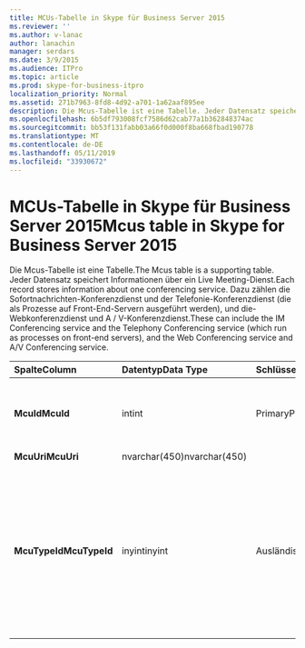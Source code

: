 ```yaml
---
title: MCUs-Tabelle in Skype für Business Server 2015
ms.reviewer: ''
ms.author: v-lanac
author: lanachin
manager: serdars
ms.date: 3/9/2015
ms.audience: ITPro
ms.topic: article
ms.prod: skype-for-business-itpro
localization_priority: Normal
ms.assetid: 271b7963-8fd8-4d92-a701-1a62aaf895ee
description: Die Mcus-Tabelle ist eine Tabelle. Jeder Datensatz speichert Informationen über ein Live Meeting-Dienst. Dazu zählen die Sofortnachrichten-Konferenzdienst und der Telefonie-Konferenzdienst (die als Prozesse auf Front-End-Servern ausgeführt werden), und die-Webkonferenzdienst und A / V-Konferenzdienst.
ms.openlocfilehash: 6b5df793008fcf7586d62cab77a1b362848374ac
ms.sourcegitcommit: bb53f131fabb03a66f0d000f8ba668fbad190778
ms.translationtype: MT
ms.contentlocale: de-DE
ms.lasthandoff: 05/11/2019
ms.locfileid: "33930672"
---
```

# <a name="mcus-table-in-skype-for-business-server-2015"></a><span data-ttu-id="c0a8b-105">MCUs-Tabelle in Skype für Business Server 2015</span><span class="sxs-lookup"><span data-stu-id="c0a8b-105">Mcus table in Skype for Business Server 2015</span></span>
 
<span data-ttu-id="c0a8b-106">Die Mcus-Tabelle ist eine Tabelle.</span><span class="sxs-lookup"><span data-stu-id="c0a8b-106">The Mcus table is a supporting table.</span></span> <span data-ttu-id="c0a8b-107">Jeder Datensatz speichert Informationen über ein Live Meeting-Dienst.</span><span class="sxs-lookup"><span data-stu-id="c0a8b-107">Each record stores information about one conferencing service.</span></span> <span data-ttu-id="c0a8b-108">Dazu zählen die Sofortnachrichten-Konferenzdienst und der Telefonie-Konferenzdienst (die als Prozesse auf Front-End-Servern ausgeführt werden), und die-Webkonferenzdienst und A / V-Konferenzdienst.</span><span class="sxs-lookup"><span data-stu-id="c0a8b-108">These can include the IM Conferencing service and the Telephony Conferencing service (which run as processes on front-end servers), and the Web Conferencing service and A/V Conferencing service.</span></span> 
  
|<span data-ttu-id="c0a8b-109">**Spalte**</span><span class="sxs-lookup"><span data-stu-id="c0a8b-109">**Column**</span></span>|<span data-ttu-id="c0a8b-110">**Datentyp**</span><span class="sxs-lookup"><span data-stu-id="c0a8b-110">**Data Type**</span></span>|<span data-ttu-id="c0a8b-111">**Schlüssel/Index**</span><span class="sxs-lookup"><span data-stu-id="c0a8b-111">**Key/Index**</span></span>|<span data-ttu-id="c0a8b-112">**Details**</span><span class="sxs-lookup"><span data-stu-id="c0a8b-112">**Details**</span></span>|
|:-----|:-----|:-----|:-----|
|<span data-ttu-id="c0a8b-113">**McuId**</span><span class="sxs-lookup"><span data-stu-id="c0a8b-113">**McuId**</span></span> <br/> |<span data-ttu-id="c0a8b-114">int</span><span class="sxs-lookup"><span data-stu-id="c0a8b-114">int</span></span>  <br/> |<span data-ttu-id="c0a8b-115">Primary</span><span class="sxs-lookup"><span data-stu-id="c0a8b-115">Primary</span></span>  <br/> |<span data-ttu-id="c0a8b-116">Eindeutige Zahl, die Konferenzserver identifiziert.</span><span class="sxs-lookup"><span data-stu-id="c0a8b-116">Unique number identifying this conferencing server.</span></span>  <br/> |
|<span data-ttu-id="c0a8b-117">**McuUri**</span><span class="sxs-lookup"><span data-stu-id="c0a8b-117">**McuUri**</span></span> <br/> |<span data-ttu-id="c0a8b-118">nvarchar(450)</span><span class="sxs-lookup"><span data-stu-id="c0a8b-118">nvarchar(450)</span></span>  <br/> | <br/> | <br/> |
|<span data-ttu-id="c0a8b-119">**McuTypeId**</span><span class="sxs-lookup"><span data-stu-id="c0a8b-119">**McuTypeId**</span></span> <br/> |<span data-ttu-id="c0a8b-120">inyint</span><span class="sxs-lookup"><span data-stu-id="c0a8b-120">inyint</span></span>  <br/> | <span data-ttu-id="c0a8b-121">Ausländisch</span><span class="sxs-lookup"><span data-stu-id="c0a8b-121">Foreign</span></span> <br/> |<span data-ttu-id="c0a8b-122">Konferenzservertyp wie Conf:chat (für Sofortnachrichten) oder Conf:audio-video.</span><span class="sxs-lookup"><span data-stu-id="c0a8b-122">Conferencing server type, such as conf:chat (for IMs) or conf:audio-video.</span></span> <span data-ttu-id="c0a8b-123">Finden Sie weitere Informationen der [UriTypes-Tabelle](uritypes.md) .</span><span class="sxs-lookup"><span data-stu-id="c0a8b-123">See the [UriTypes table](uritypes.md) for more information.</span></span> <br/> |
   

